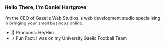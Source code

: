 ### Hello There, I'm **Daniel Hartgrove**

I'm the CEO of Gazelle Web Studios, a web development studio specialising in bringing your small business online.

- 🧑 Pronouns: He/Him
- ⚡ Fun Fact: I was on my University Gaelic Football Team


